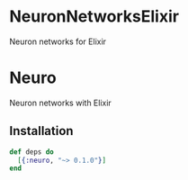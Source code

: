# NeuronNetworksElixir
Neuron networks for Elixir


# Neuro

Neuron networks with Elixir

## Installation

```elixir
def deps do
  [{:neuro, "~> 0.1.0"}]
end
```
